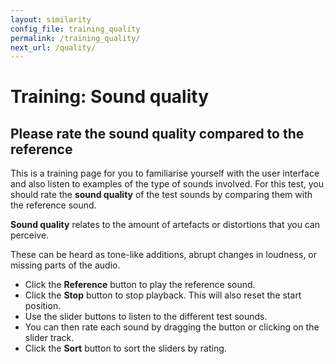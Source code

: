 ```yaml
---
layout: similarity
config_file: training_quality
permalink: /training_quality/
next_url: /quality/
---
```


# Training: Sound quality

## Please rate the sound quality compared to the reference

This is a training page for you to familiarise yourself with the user interface
and also listen to examples of the type of sounds involved. For this test, you
should rate the **sound quality** of the test sounds by comparing them with the reference
sound.

**Sound quality** relates to the amount of artefacts or distortions that you can
perceive.

These can be heard as tone-like additions, abrupt changes in loudness, or
missing parts of the audio.

- Click the **Reference** button to play the reference sound.
- Click the **Stop** button to stop playback. This will also reset the start position.
- Use the slider buttons to listen to the different test sounds. 
- You can then rate each sound by dragging the button or clicking on the slider track.
- Click the **Sort** button to sort the sliders by rating.
